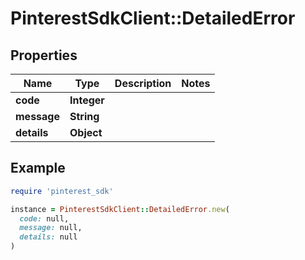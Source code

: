 # PinterestSdkClient::DetailedError

## Properties

| Name | Type | Description | Notes |
| ---- | ---- | ----------- | ----- |
| **code** | **Integer** |  |  |
| **message** | **String** |  |  |
| **details** | **Object** |  |  |

## Example

```ruby
require 'pinterest_sdk'

instance = PinterestSdkClient::DetailedError.new(
  code: null,
  message: null,
  details: null
)
```

